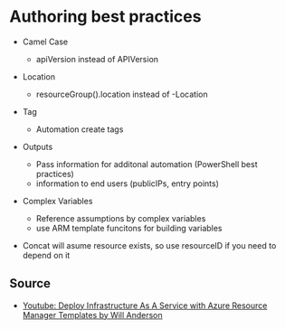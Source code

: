 # Authoring best practices

- Camel Case
  - apiVersion instead of APIVersion
- Location
  - resourceGroup().location instead of -Location
- Tag
  - Automation create tags
- Outputs

  - Pass information for additonal automation (PowerShell best practices)
  - information to end users (publicIPs, entry points)

- Complex Variables
  - Reference assumptions by complex variables
  - use ARM template funcitons for building variables
- Concat will asume resource exists, so use resourceID if you need to depend on it

## Source

- [Youtube: Deploy Infrastructure As A Service with Azure Resource Manager Templates by Will Anderson](https://www.youtube.com/watch?v=fY62tqENNw4)
